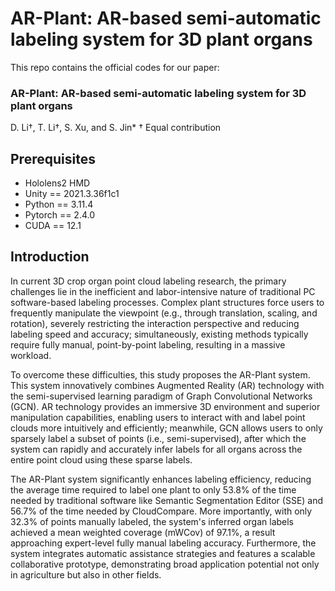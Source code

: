 # AR-Plant: AR-based semi-automatic labeling system for 3D plant organs  
This repo contains the official codes for our paper:

### AR-Plant: AR-based semi-automatic labeling system for 3D plant organs
D. Li†, T. Li†, S. Xu, and S. Jin*
† Equal contribution

## Prerequisites
* Hololens2 HMD
* Unity == 2021.3.36f1c1
* Python == 3.11.4
* Pytorch == 2.4.0
* CUDA == 12.1

## Introduction
In current 3D crop organ point cloud labeling research, the primary challenges lie in the inefficient and labor-intensive nature of traditional PC software-based labeling processes. Complex plant structures force users to frequently manipulate the viewpoint (e.g., through translation, scaling, and rotation), severely restricting the interaction perspective and reducing labeling speed and accuracy; simultaneously, existing methods typically require fully manual, point-by-point labeling, resulting in a massive workload.

To overcome these difficulties, this study proposes the AR-Plant system. This system innovatively combines Augmented Reality (AR) technology with the semi-supervised learning paradigm of Graph Convolutional Networks (GCN). AR technology provides an immersive 3D environment and superior manipulation capabilities, enabling users to interact with and label point clouds more intuitively and efficiently; meanwhile, GCN allows users to only sparsely label a subset of points (i.e., semi-supervised), after which the system can rapidly and accurately infer labels for all organs across the entire point cloud using these sparse labels.

The AR-Plant system significantly enhances labeling efficiency, reducing the average time required to label one plant to only 53.8% of the time needed by traditional software like Semantic Segmentation Editor (SSE) and 56.7% of the time needed by CloudCompare. More importantly, with only 32.3% of points manually labeled, the system's inferred organ labels achieved a mean weighted coverage (mWCov) of 97.1%, a result approaching expert-level fully manual labeling accuracy. Furthermore, the system integrates automatic assistance strategies and features a scalable collaborative prototype, demonstrating broad application potential not only in agriculture but also in other fields.
